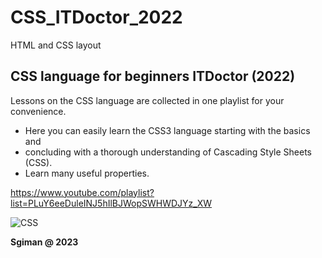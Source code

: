 # CSS_ITDoctor_2022
HTML and CSS layout

##  CSS language for beginners ITDoctor (2022)

Lessons on the CSS language are collected in one playlist for your convenience.
  - Here you can easily learn the CSS3 language starting with the basics and
  - concluding with a thorough understanding of Cascading Style Sheets (CSS).
  - Learn many useful properties.

https://www.youtube.com/playlist?list=PLuY6eeDuleINJ5hIlBJWopSWHWDJYz_XW

![CSS](https://github.com/sgiman/CSS_ITDoctor_2022/assets/7030369/6aadf985-8776-4d32-b7aa-71fd24550eee)


**Sgiman @ 2023**
